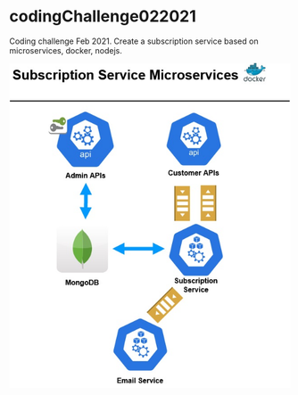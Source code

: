 # codingChallenge022021
Coding challenge Feb 2021. Create a subscription service based on microservices, docker, nodejs.

![infrastructure](/documentation/Infrastructure_schema.jpg)

